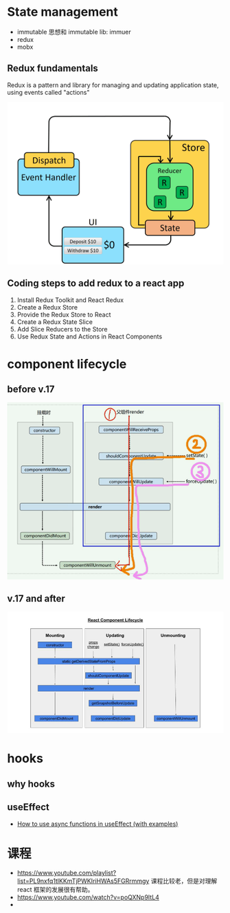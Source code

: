 # State management

-   immutable 思想和 immutable lib: immuer
-   redux
-   mobx

## Redux fundamentals

Redux is a pattern and library for managing and updating application state, using events called "actions"

![diagram](./riadAin.gif)

## Coding steps to add redux to a react app

1.  Install Redux Toolkit and React Redux
1.  Create a Redux Store
1.  Provide the Redux Store to React
1.  Create a Redux State Slice
1.  Add Slice Reducers to the Store
1.  Use Redux State and Actions in React Components

# component lifecycle

## before v.17

![component lifecycle](./component_lifecycle.png)

## v.17 and after

![component lifecycle](./component_lifecycleV17.jpg)

# hooks

## why hooks

## useEffect

-   [How to use async functions in useEffect (with examples)](https://devtrium.com/posts/async-functions-useeffect)

# 课程

-   https://www.youtube.com/playlist?list=PL9nxfq1tlKKmTjPWKIriHWAs5FGRrmmgy
    课程比较老，但是对理解 react 框架的发展很有帮助。
-   https://www.youtube.com/watch?v=poQXNp9ItL4
-
